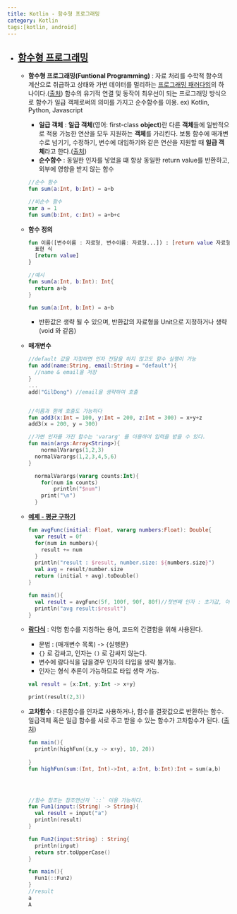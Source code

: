 ```yaml
---
title: Kotlin - 함수형 프로그래밍
category: Kotlin
tags:[kotlin, android]
---
```


- ## [함수형 프로그래밍](https://kotlinlang.org/docs/tutorials/kotlin-for-py/functional-programming.html) 

  - **함수형 프로그래밍(Funtional Programming)** : 자료 처리를 수학적 함수의 계산으로 취급하고 상태와 가변 데이터를 멀리하는 [프로그래밍 패러다임](https://ko.wikipedia.org/wiki/프로그래밍_패러다임)의 하나이다.([출처](https://ko.wikipedia.org/wiki/%ED%95%A8%EC%88%98%ED%98%95_%ED%94%84%EB%A1%9C%EA%B7%B8%EB%9E%98%EB%B0%8D)) 함수의 유기적 연결 및 동작이 최우선이 되는 프로그래밍 방식으로 함수가 일급 객체로써의 의미를 가지고 순수함수를 이용.  ex) Kotlin, Python, Javascript

    - **일급 객체** : **일급 객체**(영어: first-class **object**)란 다른 **객체**들에 일반적으로 적용 가능한 연산을 모두 지원하는 **객체**를 가리킨다. 보통 함수에 매개변수로 넘기기, 수정하기, 변수에 대입하기와 같은 연산을 지원할 때 **일급 객체**라고 한다.([출처](https://ko.wikipedia.org/wiki/%EC%9D%BC%EA%B8%89_%EA%B0%9D%EC%B2%B4))
    - **순수함수** : 동일한 인자를 넣었을 떄 항상 동일한 return value를 반환하고, 외부에 영향을 받지 않는 함수

    ```kotlin
    //순수 함수
    fun sum(a:Int, b:Int) = a+b
    
    //비순수 함수
    var a = 1
    fun sum(b:Int, c:Int) = a+b+c
    ```

  - **함수 정의**

    ```kotlin
    fun 이름([변수이름 : 자료형, 변수이름: 자료형...]) : [return value 자료형]{
      표현 식
      [return value]
    }
    
    //예시
    fun sum(a:Int, b:Int): Int{
      return a+b
    }
    
    fun sum(a:Int, b:Int) = a+b
    ```

    - 반환값은 생략 될 수 있으며, 반환값의 자료형을 Unit으로 지정하거나 생략(void 와 같음)

  - **매개변수**

    ```kotlin
    //default 값을 지정하면 인자 전달을 하지 않고도 함수 실행이 가능
    fun add(name:String, email:String = "default"){
      //name & email을 저장
    }
    ...
    add("GilDong") //email을 생략하여 호출
    
    
    //이름과 함께 호출도 가능하다
    fun add3(x:Int = 100, y:Int = 200, z:Int = 300) = x+y+z
    add3(x = 200, y = 300)
    
    //가변 인자를 가진 함수는 'vararg' 를 이용하여 입력을 받을 수 있다.
    fun main(args:Array<String>){
    	normalVarargs(1,2,3)
      normalVarargs(1,2,3,4,5,6)
    }
    
      normalVarargs(vararg counts:Int){
        for(num in counts)
        	println("$num")
        print("\n")
      }
    ```

  - **[예제 - 평균 구하기](https://www.edwith.org/boostcourse-mo-kotlin-basic1/lecture/59977/)**

    ```kotlin
    fun avgFunc(initial: Float, vararg numbers:Float): Double{
      var result = 0f
      for(num in numbers){
        result += num
      }
      println("result : $result, number.size: ${numbers.size}")
      val avg = result/number.size
      return (initial + avg).toDouble()
    }
    
    fun main(){
      val result = avgFunc(5f, 100f, 90f, 80f)//첫번째 인자 : 초기값, 이후 인자는 가변 인자
      println("avg result:$result")
    }
    ```

  - **[람다식](https://kotlinlang.org/docs/reference/lambdas.html)** : 익명 함수를 지칭하는 용어, 코드의 간결함을 위해 사용된다.

    - 문법 : (매개변수 목록) -> {실행문}
    - `{}` 로 감싸고, 인자는 `()` 로 감싸지 않는다.
    - 변수에 람다식을 담을경우 인자의 타입을 생략 불가능.
    - 인자는 형식 추론이 가능하므로 타입 생략 가능.

    ```kotlin
    val result = {x:Int, y:Int -> x+y}
    
    print(result(2,3))
    ```

  - **고차함수** : 다른함수를 인자로 사용하거나, 함수를 결괏값으로 반환하는 함수. 일급객체 혹은 일급 함수를 서로 주고 받을 수 있는 함수가 고차함수가 된다. ([출처](https://wickies.tistory.com/91))

    ```kotlin
    fun main(){
      println(highFun({x,y -> x+y}, 10, 20))
     
    }
    fun highFun(sum:(Int, Int)->Int, a:Int, b:Int):Int = sum(a,b)
    
    
    
    
    //함수 참조는 참조연산자 `::` 이용 가능하다.
    fun Fun1(input:(String) -> String){
      val result = input("a")
      println(result)
    }
    
    fun Fun2(input:String) : String{
      println(input)
      return str.toUpperCase()
    }
    
    fun main(){
      Fun1(::Fun2)
    }
    //result
    a
    A
    ```

    


